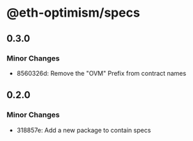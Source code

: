 # @eth-optimism/specs

## 0.3.0

### Minor Changes

- 8560326d: Remove the "OVM" Prefix from contract names

## 0.2.0

### Minor Changes

- 318857e: Add a new package to contain specs
